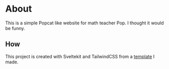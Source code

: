 # About

This is a simple Popcat like website for math teacher Pop. I thought it would be funny.

## How

This project is created with Sveltekit and TailwindCSS from a [template](https://github.com/PathonScript/sveltekit-template) I made.
